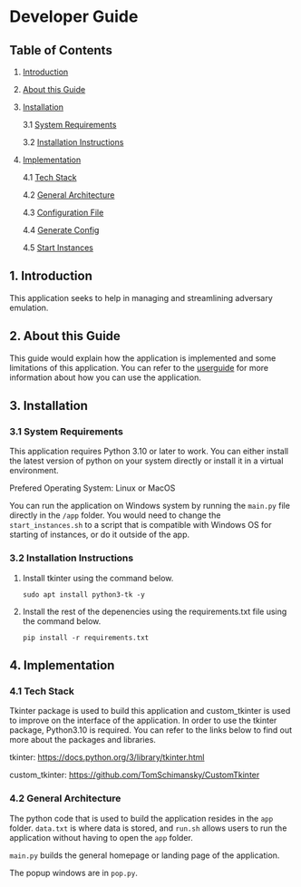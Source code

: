 # Developer Guide

## Table of Contents
1. [Introduction](#1-introduction)
2. [About this Guide](#2-about-this-guide)
3. [Installation](#3-installation)

   3.1 [System Requirements](#31-system-requirements)

   3.2 [Installation Instructions](#32-installation-instructions)

4. [Implementation](#4-implementation)

   4.1 [Tech Stack](#41-tech-stack)

   4.2 [General Architecture](#42-general-architecture)

   4.3 [Configuration File](#43-configuration-file)

   4.4 [Generate Config](#44-generate-config)

   4.5 [Start Instances](#45-start-instances)


## 1. Introduction

This application seeks to help in managing and streamlining adversary emulation. 

## 2. About this Guide

This guide would explain how the application is implemented and some limitations of this application. You can refer to the [userguide](userguide.md) for more information about how you can use the application.

## 3. Installation

### 3.1 System Requirements

This application requires Python 3.10 or later to work. You can either install the latest version of python on your system directly or install it in a virtual environment.

Prefered Operating System: Linux or MacOS

You can run the application on Windows system by running the `main.py` file directly in the `/app` folder. You would need to change the `start_instances.sh` to a script that is compatible with Windows OS for starting of instances, or do it outside of the app.

### 3.2 Installation Instructions

1. Install tkinter using the command below.

    `sudo apt install python3-tk -y`

2. Install the rest of the depenencies using the requirements.txt file using the command below.

    `pip install -r requirements.txt`

## 4. Implementation


### 4.1 Tech Stack

Tkinter package is used to build this application and custom_tkinter is used to improve on the interface of the application. In order to use the tkinter package, Python3.10 is required. You can refer to the links below to find out more about the packages and libraries.

tkinter: https://docs.python.org/3/library/tkinter.html 

custom_tkinter: https://github.com/TomSchimansky/CustomTkinter 

### 4.2 General Architecture

The python code that is used to build the application resides in the `app` folder. `data.txt` is where data is stored, and `run.sh` allows users to run the application without having to open the `app` folder.

`main.py` builds the general homepage or landing page of the application. 

The popup windows are in `pop.py`.

